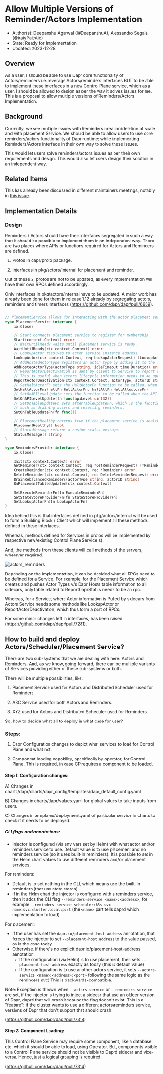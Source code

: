 # Allow Multiple Versions of Reminder/Actors Implementation

* Author(s): Deepanshu Agarwal (@DeepanshuA), Alessandro Segala (@ItalyPaleAle)
* State: Ready for Implementation
* Updated: 2023-12-28

## Overview

As a user, I should be able to use Dapr core functionality of Actors/reminders i.e. leverage Actors/reminders interfaces BUT to be able to implement these interfaces in a new Control Plane service, which as a user, I should be allowed to design as per the way it solves issues for me.
This is a proposal to allow multiple versions of Reminders/Actors Implementation.

## Background

Currently, we see multiple issues with Reminders creation/deletion at scale and with placement Service.
We should be able to allow users to use core reminders/actors functionality of Dapr runtime; while implementing Reminders/Actors interface in their own way to solve these issues.

This would let users solve reminders/actors issues as per their own requirements and design.
This would also let users design their solution in an independent way.

## Related Items

This has already been discussed in different maintainers meetings, notably in [this issue](https://github.com/dapr/dapr/issues/7203).

## Implementation Details

### Design

Reminders / Actors should have their Interfaces segregated in such a way that it should be possible to implement them in an independent way.
There are two places where APIs or functions required for Actors and Reminders are defined.

1. Protos in dapr/proto package.

2. Interfaces in pkg/actors/internal for placement and reminder.

Out of these 2, protos are not to be updated, as every implementation will have their own RPCs defined accordingly.

Only interfaces in pkg/actors/internal have to be updated. A major work has already been done for them in release 1.12 already by segregating actors, reminders and timers interfaces (https://github.com/dapr/dapr/pull/6669).

```go

// PlacementService allows for interacting with the actor placement service.
type PlacementService interface {
	io.Closer

	// Start connects placement service to register for membership.
	Start(context.Context) error
	// WaitUntilReady waits until placement service is ready.
	WaitUntilReady(ctx context.Context) error
	// LookupActor resolves to actor service instance address
	LookupActor(ctx context.Context, req LookupActorRequest) (LookupActorResponse, error)
	// AddHostedActorType registers an actor type by adding it to the list of known actor types (if it's not already registered)
	AddHostedActorType(actorType string, idleTimeout time.Duration) error
	// ReportActorDeactivation is sent by Client to Service to report an actor that has been deactivated.
	// This is useful when actors lifecycle information needs to be updated in Placement service.
	ReportActorDeactivation(ctx context.Context, actorType, actorID string) error
	// SetHaltActorFn sets the HaltActorFn function to be called, when actor deactivation is triggered.
	SetHaltActorFns(haltFn HaltActorFn, haltAllFn HaltAllActorsFn)
	// SetOnAPILevelUpdate sets the function to be called when the API level is updated.
	SetOnAPILevelUpdate(fn func(apiLevel uint32))
	// SetOnTableUpdateFn sets afterTableUpdateFn, which is the function invoked after table updates,
	// such as draining actors and resetting reminders.
	SetOnTableUpdateFn(fn func())

	// PlacementHealthy returns true if the placement service is healthy.
	PlacementHealthy() bool
	// StatusMessage returns a custom status message.
	StatusMessage() string
}

```

```go
type RemindersProvider interface {
	io.Closer

	Init(ctx context.Context) error
	GetReminder(ctx context.Context, req *GetReminderRequest) (*Reminder, error)
	CreateReminder(ctx context.Context, req *Reminder) error
	DeleteReminder(ctx context.Context, req DeleteReminderRequest) error
	DrainRebalancedReminders(actorType string, actorID string)
	OnPlacementTablesUpdated(ctx context.Context)

	SetExecuteReminderFn(fn ExecuteReminderFn)
	SetStateStoreProviderFn(fn StateStoreProviderFn)
	SetLookupActorFn(fn LookupActorFn)
}

```
Idea behind this is that interfaces defined in pkg/actors/internal will be used to form a Building Block / Client which will implement all these methods defined in these interfaces.

Whereas, methods defined for Services in protos will be implemented by respective new/existing Control Plane Service(s).

And, the methods from these clients will call methods of the servers, wherever required.

![actors_reminders](./resources/0011-R-multiple_reminders_actors_impl/Actors_Reminders_Interface.png)

Depending on the implementation, it can be decided what all RPCs need to be defined for a Service. For example, for the Placement Service which creates and pushes Actor Types v/s Dapr Hosts table information to all sidecars, only table related to ReportDaprStatus needs to be an rpc.

Whereas, for a Service, where Actor information is Pulled by sidecars from Actors Service needs some methods like LookupActor or ReportActorDeactivation, which thus form a part of RPCs.

For some minor changes left in interfaces,  has been raised (https://github.com/dapr/dapr/pull/7281).

## How to build and deploy Actors/Scheduler/Placement Service?

There are two sub-systems that we are dealing with here: Actors and Reminders. And, as we know, going forward, there can be multiple variants of Services providing either of these sub-systems or both.

There will be multiple possibilities, like:

1. Placement Service used for Actors and Distributed Scheduler used for Reminders.

2. ABC Service used for both Actors and Reminders.

3. XYZ used for Actors and Distributed Scheduler used for Reminders.

So, how to decide what all to deploy in what case for user?

### Steps:

1. Dapr Configuration changes to depict what services to load for Control Plane and what not.

2. Component loading capability, specifically by operator, for Control Plane. This is required, in case CP requires a component to be loaded.

#### Step 1: Configuration changes:

A) Changes in charts/dapr/charts/dapr_config/templates/dapr_default_config.yaml

B) Changes in charts/dapr/values.yaml for global values to take inputs from users.

C) Changes in templates/deployment.yaml of particular service in charts to check if it needs to be deployed.

##### CLI flags and annotations:

* Injector is configured (via env vars set by Helm) with what actor and/or reminders service to use. Default value is to use placement and no reminders service (so it uses built-in reminders). It is possible to set in the Helm chart values to use different reminders and/or placement services.

For reminders:

* Default is to set nothing in the CLI, which means use the built-in reminders (that use state stores)
* If in the Helm chart the injector is configured with a reminders service, then it adds the CLI flag `--reminders-service <name>:<address>`, for example `--reminders-service scheduler:k8s-svc-name.svc.cluster.local:port` (the `<name>` part tells daprd which implementation to load)

For placement:

* If the user has set the `dapr.io/placement-host-address` annotation, that forces the injector to set `--placement-host-address` to the value passed, as is the case today
* Otherwise, if there's no explicit dapr.io/placement-host-address annotation:
    * If the configuration (via Helm) is to use placement, then sets `--placement-host-address` exactly as today (this is default value)
    * If the configuration is to use another actors service, it sets `--actors-service <name>:<address>:<port>` following the same logic as the reminders svc)
This is backwards-compatible.

Note: Exception is thrown when `--actors-service` or `--reminders-service` are set, if the injector is trying to inject a sidecar that use an oldeer version of Dapr, daprd that will crash because the flag doesn't exist. This is a "feature": if the cluster wants to use a different actors/reminders service, versions of Dapr that don't support that should crash.


(https://github.com/dapr/dapr/pull/7318)

#### Step 2: Component Loading:

This Control Plane Service may require some component, like a database etc. which it should be able to load, using Operator. But, components visible to a Control Plane service should not be visible to Daprd sidecar and vice-versa.
Hence, just a logical grouping is required.

(https://github.com/dapr/dapr/pull/7314)